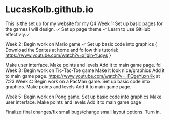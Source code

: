 # LucasKolb.github.io
This is the set up for my website for my Q4 
Week 1:
Set up basic pages for the games I will design. ✓
Set up page theme.✓
Learn to use GitHub effectivly.✓

Week 2:
Begin work on Mario game.✓
Set up basic code into graphics
{
Download the Sprites at home and follow this tutorial: https://www.youtube.com/watch?v=x1gin-Yugys
}

Make user interface.
Make points and levels
Add it to main game page.
fd
Week 3:
Begin work on Tic-Tac-Toe game
Make it look nice/graphics
Add it to main game page.
https://www.youtube.com/watch?v=_FQgeYuxnKk at 7:23
Week 4:
Begin work on a PacMan game.
Set up basic code into graphics.
Make points and levels
Add it to main game page.

Week 5:
Begin work on Pong game.
Set up basic code into graphics
Make user interface.
Make points and levels
Add it to main game page




Finalize final changes/fix small bugs/change small layout options.
Turn in.
